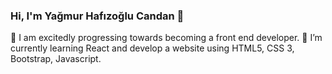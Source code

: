 ### Hi, I'm Yağmur Hafızoğlu Candan 👋

👀 I am excitedly progressing towards becoming a front end developer.
🌱 I’m currently learning React and develop a website using HTML5, CSS 3, Bootstrap, Javascript. 

<!--
**yagmurcandan/yagmurcandan** is a ✨ _special_ ✨ repository because its `README.md` (this file) appears on your GitHub profile.

Here are some ideas to get you started:

- 🔭 I’m currently working on ...
- 🌱 I’m currently learning ...
- 👯 I’m looking to collaborate on ...
- 🤔 I’m looking for help with ...
- 💬 Ask me about ...
- 📫 How to reach me: ...
- 😄 Pronouns: ...
- ⚡ Fun fact: ...
-->
